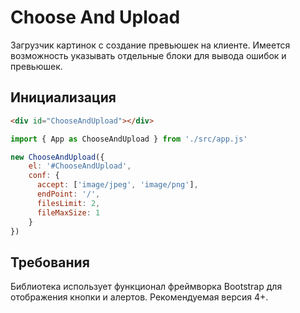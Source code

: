 # Choose And Upload
Загрузчик картинок с создание превьюшек на клиенте. Имеется возможность указывать отдельные блоки для вывода ошибок и превьюшек.

## Инициализация

```HTML
<div id="ChooseAndUpload"></div>
```

```js
import { App as ChooseAndUpload } from './src/app.js'

new ChooseAndUpload({
    el: '#ChooseAndUpload',
    conf: {
      accept: ['image/jpeg', 'image/png'],
      endPoint: '/',
      filesLimit: 2,
      fileMaxSize: 1
    }
})
```

## Требования

Библиотека использует функционал фреймворка Bootstrap для отображения кнопки и алертов. Рекомендуемая версия 4+.